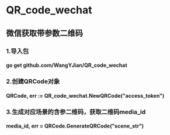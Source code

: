 # QR_code_wechat
## 微信获取带参数二维码
### 1.导入包
#### go get github.com/WangYJian/QR_code_wechat
### 2.创建QRCode对象
#### QRCode, err := QR_code_wechat.NewQRCode("access_token")
### 3.生成对应场景的含参二维码，获取二维码media_id
#### media_id, err = QRCode.GenerateQRCode("scene_str")